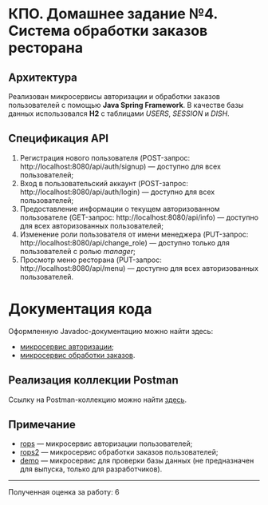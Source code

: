 # КПО. Домашнее задание №4.  Система обработки заказов ресторана
## Архитектура
Реализован микросервисы авторизации и обработки заказов пользователей с помощью **Java Spring Framework**. В качестве базы данных использовался **H2** с таблицами _USERS_, _SESSION_ и _DISH_.

## Спецификация API
1) Регистрация нового пользователя (POST-запрос: http://localhost:8080/api/auth/signup) — доступно для всех пользователей;
2) Вход в пользовательский аккаунт (POST-запрос: http://localhost:8080/api/auth/login) — доступно для всех пользователей;
3) Предоставление информации о текущем авторизованном пользователе (GET-запрос: http://localhost:8080/api/info)  — доступно для всех авторизованных пользователей;
4) Изменение роли пользователя от имени менеджера (PUT-запрос: http://localhost:8080/api/change_role) — доступно только для пользователей с ролью _manager_;
5) Просмотр меню ресторана (PUT-запрос: http://localhost:8080/api/menu) — доступно для всех авторизованных пользователей.

# Документация кода
Оформленную Javadoc-документацию можно найти здесь:
* [микросервис авторизации](https://github.com/lkhorasandzhian/restaurant-order-processing-system/tree/main/generated-java-doc);
* [микросервис обработки заказов](https://github.com/lkhorasandzhian/restaurant-order-processing-system/tree/main/generated-java-doc2).

## Реализация коллекции Postman
Ссылку на Postman-коллекцию можно найти [здесь](https://www.postman.com/lkhorasandzhian/workspace/restaurant-workspace/collection/27610854-fea41a0c-277b-45f4-bcc6-9a2172d23b9b?action=share&creator=27610854).

## Примечание
* [rops](https://github.com/lkhorasandzhian/restaurant-order-processing-system/tree/main/rops) — микросервис авторизации пользователей;
* [rops2](https://github.com/lkhorasandzhian/restaurant-order-processing-system/tree/main/rops2) — микросервис обработки заказов пользователей;
* [demo](https://github.com/lkhorasandzhian/restaurant-order-processing-system/tree/main/demo) — микросервис для проверки базы данных (не предназначен для выпуска, только для разработчиков).


---
Полученная оценка за работу: 6
